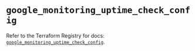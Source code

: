 # `google_monitoring_uptime_check_config`

Refer to the Terraform Registry for docs: [`google_monitoring_uptime_check_config`](https://registry.terraform.io/providers/hashicorp/google-beta/6.21.0/docs/resources/google_monitoring_uptime_check_config).
